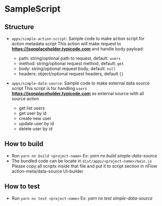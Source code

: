 # SampleScript

## Structure

- `apps/simple-action-script`: Sample code to make action script for action metadata script
  This action will make request to **https://jsonplaceholder.typicode.com** and handle body payload:

  - path: string/optional path to request, default: `users`
  - method: string/optional request method, default: `get`
  - body: string/optional request body, default: `null`
  - headers: object/optional request headers, default `{}`

- `apps/simple-data-source`: Sample code to make external data source script
  This script is for handling `users` **https://jsonplaceholder.typicode.com** as external source with all source action
  - get list users
  - get user by id
  - create new user
  - update user by id
  - delete user by id

## How to build

- Run `yarn nx build <project-name>`
  Ex: _yarn nx build simple-data-source_
- The bundled code can be locate in `dist/apps/<project-name>/main.js`
  Please copy all scripts inside that file and put it to script section in nFlow action-meta/data-source UI-builder

## How to test

- Run `yarn nx test <project-name>`
  Ex: _yarn nx test simple-data-source_
